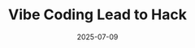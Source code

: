---
title: "Vibe Coding Lead to Hack"
description: "RSC/SSR is pretty confusing for all of the modern developers. In this blog, I do my best to explain RSC/SSR based on my understanding."
date: 2025-07-09
tags: ["react", "nextjs"]
---